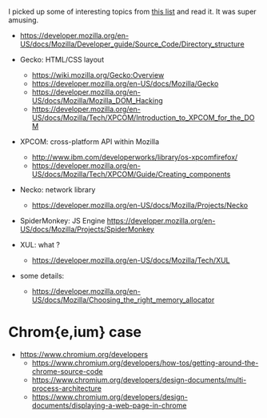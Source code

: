 <!--
{
  "title": "Understanding Mozilla/Firefox",
  "date": "2016-09-24T02:57:43.000Z",
  "category": "",
  "tags": [
    "gui",
    "firefox"
  ],
  "draft": true
}
-->

I picked up some of interesting topics from [this list](https://developer.mozilla.org/en-US/docs/Mozilla) and read it. It was super amusing.

- https://developer.mozilla.org/en-US/docs/Mozilla/Developer_guide/Source_Code/Directory_structure

- Gecko: HTML/CSS layout
  - https://wiki.mozilla.org/Gecko:Overview
  - https://developer.mozilla.org/en-US/docs/Mozilla/Gecko
  - https://developer.mozilla.org/en-US/docs/Mozilla/Mozilla_DOM_Hacking
  - https://developer.mozilla.org/en-US/docs/Mozilla/Tech/XPCOM/Introduction_to_XPCOM_for_the_DOM
- XPCOM: cross-platform API within Mozilla
  - http://www.ibm.com/developerworks/library/os-xpcomfirefox/
  - https://developer.mozilla.org/en-US/docs/Mozilla/Tech/XPCOM/Guide/Creating_components
- Necko: network library
  - https://developer.mozilla.org/en-US/docs/Mozilla/Projects/Necko
- SpiderMonkey: JS Engine
  https://developer.mozilla.org/en-US/docs/Mozilla/Projects/SpiderMonkey
- XUL: what ?
  - https://developer.mozilla.org/en-US/docs/Mozilla/Tech/XUL
- some details:
  - https://developer.mozilla.org/en-US/docs/Mozilla/Choosing_the_right_memory_allocator

# Chrom{e,ium} case

- https://www.chromium.org/developers
  - https://www.chromium.org/developers/how-tos/getting-around-the-chrome-source-code
  - https://www.chromium.org/developers/design-documents/multi-process-architecture
  - https://www.chromium.org/developers/design-documents/displaying-a-web-page-in-chrome